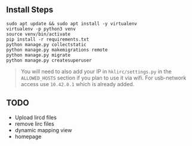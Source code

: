 ## Install Steps

```
sudo apt update && sudo apt install -y virtualenv
virtualenv -p python3 venv
source venv/bin/activate
pip install -r requirements.txt
python manage.py collectstatic
python manage.py makemigrations remote
python manage.py migrate
python manage.py createsuperuser
```
> You will need to also add your IP in `hklirc/settings.py` in the `ALLOWED_HOSTS` section if you plan to use it via wifi. For usb-network access use `10.42.0.1` which is already added.

## TODO
- Upload lircd files
- remove lirc files
- dynamic mapping view
- homepage